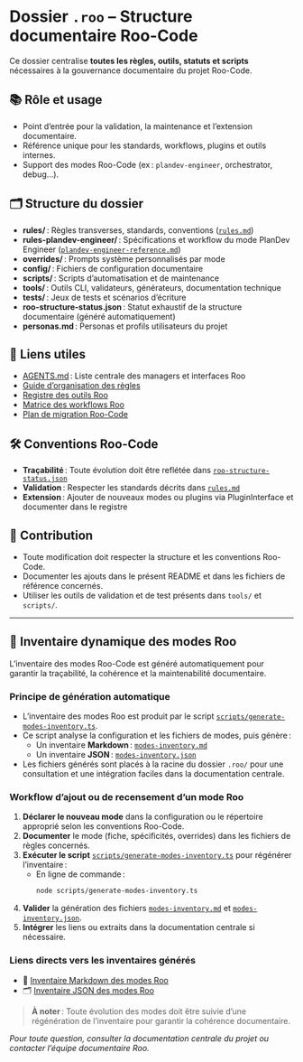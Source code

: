 # Dossier `.roo` – Structure documentaire Roo-Code

Ce dossier centralise **toutes les règles, outils, statuts et scripts** nécessaires à la gouvernance documentaire du projet Roo-Code.

## 📚 Rôle et usage

- Point d’entrée pour la validation, la maintenance et l’extension documentaire.
- Référence unique pour les standards, workflows, plugins et outils internes.
- Support des modes Roo-Code (ex : `plandev-engineer`, orchestrator, debug…).

## 🗂️ Structure du dossier

- **rules/** : Règles transverses, standards, conventions ([`rules.md`](rules/rules.md))
- **rules-plandev-engineer/** : Spécifications et workflow du mode PlanDev Engineer ([`plandev-engineer-reference.md`](rules-plandev-engineer/plandev-engineer-reference.md))
- **overrides/** : Prompts système personnalisés par mode
- **config/** : Fichiers de configuration documentaire
- **scripts/** : Scripts d’automatisation et de maintenance
- **tools/** : Outils CLI, validateurs, générateurs, documentation technique
- **tests/** : Jeux de tests et scénarios d’écriture
- **roo-structure-status.json** : Statut exhaustif de la structure documentaire (généré automatiquement)
- **personas.md** : Personas et profils utilisateurs du projet

## 🔗 Liens utiles

- [AGENTS.md](../AGENTS.md) : Liste centrale des managers et interfaces Roo
- [Guide d’organisation des règles](rules/README.md)
- [Registre des outils Roo](rules/tools-registry.md)
- [Matrice des workflows Roo](rules/workflows-matrix.md)
- [Plan de migration Roo-Code](plan-migration-roo-code.md)

## 🛠️ Conventions Roo-Code

- **Traçabilité** : Toute évolution doit être reflétée dans [`roo-structure-status.json`](roo-structure-status.json)
- **Validation** : Respecter les standards décrits dans [`rules.md`](rules/rules.md)
- **Extension** : Ajouter de nouveaux modes ou plugins via PluginInterface et documenter dans le registre

## 🤝 Contribution

- Toute modification doit respecter la structure et les conventions Roo-Code.
- Documenter les ajouts dans le présent README et dans les fichiers de référence concernés.
- Utiliser les outils de validation et de test présents dans `tools/` et `scripts/`.

---

## 📑 Inventaire dynamique des modes Roo

L’inventaire des modes Roo-Code est généré automatiquement pour garantir la traçabilité, la cohérence et la maintenabilité documentaire.

### Principe de génération automatique

- L’inventaire des modes Roo est produit par le script [`scripts/generate-modes-inventory.ts`](../scripts/generate-modes-inventory.ts:1).
- Ce script analyse la configuration et les fichiers de modes, puis génère :
  - Un inventaire **Markdown** : [`modes-inventory.md`](modes-inventory.md)
  - Un inventaire **JSON** : [`modes-inventory.json`](modes-inventory.json)
- Les fichiers générés sont placés à la racine du dossier `.roo/` pour une consultation et une intégration faciles dans la documentation centrale.

### Workflow d’ajout ou de recensement d’un mode Roo

1. **Déclarer le nouveau mode** dans la configuration ou le répertoire approprié selon les conventions Roo-Code.
2. **Documenter** le mode (fiche, spécificités, overrides) dans les fichiers de règles concernés.
3. **Exécuter le script** [`scripts/generate-modes-inventory.ts`](../scripts/generate-modes-inventory.ts:1) pour régénérer l’inventaire :
   - En ligne de commande :
     ```bash
     node scripts/generate-modes-inventory.ts
     ```
4. **Valider** la génération des fichiers [`modes-inventory.md`](modes-inventory.md) et [`modes-inventory.json`](modes-inventory.json).
5. **Intégrer** les liens ou extraits dans la documentation centrale si nécessaire.

### Liens directs vers les inventaires générés

- 📄 [Inventaire Markdown des modes Roo](modes-inventory.md)
- 🗂️ [Inventaire JSON des modes Roo](modes-inventory.json)

> **À noter** : Toute évolution des modes doit être suivie d’une régénération de l’inventaire pour garantir la cohérence documentaire.

*Pour toute question, consulter la documentation centrale du projet ou contacter l’équipe documentaire Roo.*
